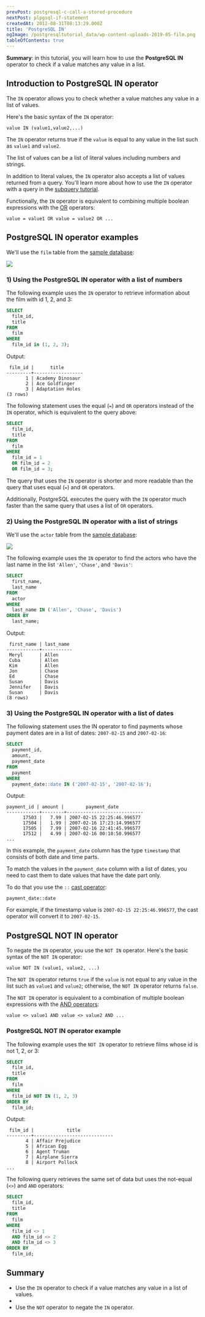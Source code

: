 ```yaml
---
prevPost: postgresql-c-call-a-stored-procedure
nextPost: plpgsql-if-statement
createdAt: 2012-08-31T08:13:29.000Z
title: 'PostgreSQL IN'
ogImage: /postgresqltutorial_data/wp-content-uploads-2019-05-film.png
tableOfContents: true
---
```



**Summary**: in this tutorial, you will learn how to use the **PostgreSQL IN** operator to check if a value matches any value in a list.

## Introduction to PostgreSQL IN operator

The `IN` operator allows you to check whether a value matches any value in a list of values.

Here's the basic syntax of the `IN` operator:

```
value IN (value1,value2,...)
```

The `IN` operator returns true if the `value` is equal to any value in the list such as `value1` and `value2`.

The list of values can be a list of literal values including numbers and strings.

In addition to literal values, the `IN` operator also accepts a list of values returned from a query. You'll learn more about how to use the `IN` operator with a query in the [subquery tutorial](/postgresql/postgresql-subquery).

Functionally, the `IN` operator is equivalent to combining multiple boolean expressions with the [OR](/postgresql/postgresql-or) operators:

```
value = value1 OR value = value2 OR ...
```

## PostgreSQL IN operator examples

We'll use the `film` table from the [sample database](/postgresql/postgresql-getting-started/postgresql-sample-database):

![](/postgresqltutorial_data/wp-content-uploads-2019-05-film.png)

### 1) Using the PostgreSQL IN operator with a list of numbers

The following example uses the `IN` operator to retrieve information about the film with id 1, 2, and 3:

```sql
SELECT
  film_id,
  title
FROM
  film
WHERE
  film_id in (1, 2, 3);
```

Output:

```
 film_id |      title
---------+------------------
       1 | Academy Dinosaur
       2 | Ace Goldfinger
       3 | Adaptation Holes
(3 rows)
```

The following statement uses the equal (`=`) and `OR` operators instead of the `IN` operator, which is equivalent to the query above:

```sql
SELECT
  film_id,
  title
FROM
  film
WHERE
  film_id = 1
  OR film_id = 2
  OR film_id = 3;
```

The query that uses the `IN` operator is shorter and more readable than the query that uses equal (`=`) and `OR` operators.

Additionally, PostgreSQL executes the query with the `IN` operator much faster than the same query that uses a list of `OR` operators.

### 2) Using the PostgreSQL IN operator with a list of strings

We'll use the `actor` table from the [sample database](/postgresql/postgresql-getting-started/postgresql-sample-database):

![](/postgresqltutorial_data/wp-content-uploads-2019-05-actor.png)

The following example uses the `IN` operator to find the actors who have the last name in the list `'Allen'`, `'Chase'`, and `'Davis'`:

```sql
SELECT
  first_name,
  last_name
FROM
  actor
WHERE
  last_name IN ('Allen', 'Chase', 'Davis')
ORDER BY
  last_name;
```

Output:

```
 first_name | last_name
------------+-----------
 Meryl      | Allen
 Cuba       | Allen
 Kim        | Allen
 Jon        | Chase
 Ed         | Chase
 Susan      | Davis
 Jennifer   | Davis
 Susan      | Davis
(8 rows)
```

### 3) Using the PostgreSQL IN operator with a list of dates

The following statement uses the IN operator to find payments whose payment dates are in a list of dates: `2007-02-15` and `2007-02-16`:

```sql
SELECT
  payment_id,
  amount,
  payment_date
FROM
  payment
WHERE
  payment_date::date IN ('2007-02-15', '2007-02-16');
```

Output:

```
payment_id | amount |        payment_date
------------+--------+----------------------------
      17503 |   7.99 | 2007-02-15 22:25:46.996577
      17504 |   1.99 | 2007-02-16 17:23:14.996577
      17505 |   7.99 | 2007-02-16 22:41:45.996577
      17512 |   4.99 | 2007-02-16 00:10:50.996577
...
```

In this example, the `payment_date` column has the type `timestamp` that consists of both date and time parts.

To match the values in the `payment_date` column with a list of dates, you need to cast them to date values that have the date part only.

To do that you use the `::` [cast operator](/postgresql/postgresql-cast):

```
payment_date::date
```

For example, if the timestamp value is `2007-02-15 22:25:46.996577`, the cast operator will convert it to `2007-02-15`.

## PostgreSQL NOT IN operator

To negate the `IN` operator, you use the `NOT IN` operator. Here's the basic syntax of the `NOT IN` operator:

```
value NOT IN (value1, value2, ...)
```

The `NOT IN` operator returns `true` if the `value` is not equal to any value in the list such as `value1` and `value2`; otherwise, the `NOT IN` operator returns `false`.

The `NOT IN` operator is equivalent to a combination of multiple boolean expressions with the [AND operators](/postgresql/postgresql-and):

```
value <> value1 AND value <> value2 AND ...
```

### PostgreSQL NOT IN operator example

The following example uses the `NOT IN` operator to retrieve films whose id is not 1, 2, or 3:

```sql
SELECT
  film_id,
  title
FROM
  film
WHERE
  film_id NOT IN (1, 2, 3)
ORDER BY
  film_id;
```

Output:

```
 film_id |            title
---------+-----------------------------
       4 | Affair Prejudice
       5 | African Egg
       6 | Agent Truman
       7 | Airplane Sierra
       8 | Airport Pollock
...
```

The following query retrieves the same set of data but uses the not-equal (`<>`) and `AND` operators:

```sql
SELECT
  film_id,
  title
FROM
  film
WHERE
  film_id <> 1
  AND film_id <> 2
  AND film_id <> 3
ORDER BY
  film_id;
```

## Summary

- Use the `IN` operator to check if a value matches any value in a list of values.
-
- Use the `NOT` operator to negate the `IN` operator.
